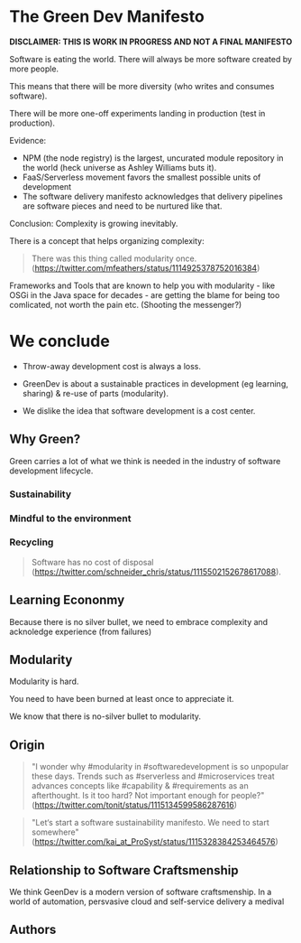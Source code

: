 # The Green Dev Manifesto

__DISCLAIMER: THIS IS WORK IN PROGRESS AND NOT A FINAL MANIFESTO__

Software is eating the world. There will always be more software created by more people. 

This means that there will be more diversity (who writes and consumes software).

There will be more one-off experiments landing in production (test in production).

Evidence: 
 
 * NPM (the node registry) is the largest, uncurated module repository in the world (heck universe as Ashley Williams buts it).
 * FaaS/Serverless movement favors the smallest possible units of development
 * The software delivery manifesto acknowledges that delivery pipelines are software pieces and need to be nurtured like that.

Conclusion: Complexity is growing inevitably. 

There is a concept that helps organizing complexity:

> There was this thing called modularity once. (https://twitter.com/mfeathers/status/1114925378752016384)

Frameworks and Tools that are known to help you with modularity - like OSGi in the Java space for decades - are getting the blame for being too comlicated, not worth the pain etc. (Shooting the messenger?)

# We conclude

 * Throw-away development cost is always a loss. 

* GreenDev is about a sustainable practices in development (eg learning, sharing) & re-use of parts (modularity).

 * We dislike the idea that software development is a cost center.

## Why Green?

Green carries a lot of what we think is needed in the industry of software development lifecycle.

### Sustainability

### Mindful to the environment

### 

### Recycling

> Software has no cost of disposal (https://twitter.com/schneider_chris/status/1115502152678617088).


## Learning Econonmy

Because there is no silver bullet, we need to embrace complexity and acknoledge experience (from failures) 

## Modularity 

Modularity is hard.

You need to have been burned at least once to appreciate it.

We know that there is no-silver bullet to modularity.

## Origin

> "I wonder why #modularity in #softwaredevelopment is so unpopular these days. Trends such as #serverless and #microservices treat advances concepts like #capability & #requirements as an afterthought. Is it too hard? Not important enough for people?" (https://twitter.com/tonit/status/1115134599586287616)

> "Let‘s start a software sustainability manifesto. We need to start somewhere" (https://twitter.com/kai_at_ProSyst/status/1115328384253464576) 

## Relationship to Software Craftsmenship

We think GeenDev is a modern version of software craftsmenship. In a world of automation, persvasive cloud and self-service delivery a medival

## Authors

